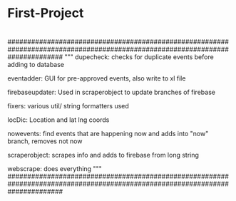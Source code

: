 # First-Project
# 
#
##############################################################################################################################
"""
dupecheck: checks for duplicate events before adding to database
 
  eventadder: GUI for pre-approved events, also write to xl file
 
  firebaseupdater: Used in scraperobject to update branches of firebase
 
  fixers: various util/ string formatters used
 
  locDic: Location and lat lng coords
 
  nowevents: find events that are happening now and adds into "now" branch, removes not now
 
  scraperobject: scrapes info and adds to firebase from long string
 
  webscrape: does everything
"""
##############################################################################################################################
#
#
